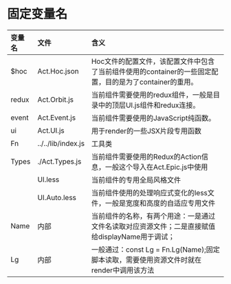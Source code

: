 # 固定变量名

| 变量名 | 文件 | 含义 |
| :--- | :--- | :--- |
| $hoc | Act.Hoc.json | Hoc文件的配置文件，该配置文件中包含了当前组件使用的container的一些固定配置，目的是为了container的重用。 |
| redux | Act.Orbit.js | 当前组件需要使用的redux组件，一般是目录中的顶层UI.js组件和redux连接。 |
| event | Act.Event.js | 当前组件需要使用的JavaScript纯函数。 |
| ui | Act.UI.js | 用于render的一些JSX片段专用函数 |
| Fn | ../../lib/index.js | 工具类 |
| Types | ./Act.Types.js | 当前组件需要使用的Redux的Action信息，一般这个导入在Act.Epic.js中使用 |
|  | UI.less | 当前组件的专用全局风格文件 |
|  | UI.Auto.less | 当前组件使用的处理响应式变化的less文件，一般是宽度和高度的自适应专用文件 |
| Name | 内部 | 当前组件的名称，有两个用途：一是通过文件名读取对应资源文件；二是直接赋值给displayName用于调试； |
| Lg | 内部 | 一般通过：const Lg = Fn.Lg\(Name\);固定脚本读取，需要使用资源文件时就在render中调用该方法 |



